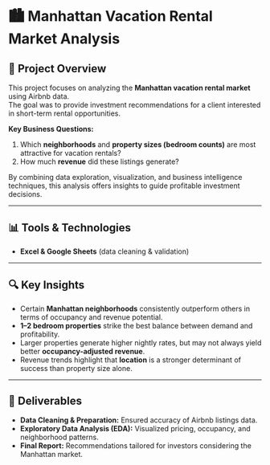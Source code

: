 # 🏙️ Manhattan Vacation Rental Market Analysis

## 📌 Project Overview
This project focuses on analyzing the **Manhattan vacation rental market** using Airbnb data.  
The goal was to provide investment recommendations for a client interested in short-term rental opportunities.  

**Key Business Questions:**
1. Which **neighborhoods** and **property sizes (bedroom counts)** are most attractive for vacation rentals?  
2. How much **revenue** did these listings generate?  

By combining data exploration, visualization, and business intelligence techniques, this analysis offers insights to guide profitable investment decisions.

---

## 📊 Tools & Technologies
- **Excel & Google Sheets** (data cleaning & validation)  

---

## 🔍 Key Insights
- Certain **Manhattan neighborhoods** consistently outperform others in terms of occupancy and revenue potential.  
- **1–2 bedroom properties** strike the best balance between demand and profitability.  
- Larger properties generate higher nightly rates, but may not always yield better **occupancy-adjusted revenue**.  
- Revenue trends highlight that **location** is a stronger determinant of success than property size alone.  

---

## 📑 Deliverables
- **Data Cleaning & Preparation:** Ensured accuracy of Airbnb listings data.  
- **Exploratory Data Analysis (EDA):** Visualized pricing, occupancy, and neighborhood patterns.  
- **Final Report:** Recommendations tailored for investors considering the Manhattan market.


